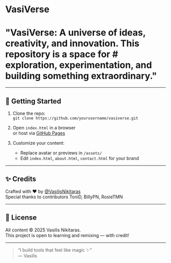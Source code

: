 # VasiVerse
# "VasiVerse: A universe of ideas, creativity, and innovation. This repository is a space for # exploration, experimentation, and building something extraordinary."


---

## 🚀 Getting Started

1. Clone the repo:  
   `git clone https://github.com/yourusername/vasiverse.git`

2. Open `index.html` in a browser  
   or host via [GitHub Pages](https://pages.github.com)

3. Customize your content:
   - Replace avatar or previews in `/assets/`
   - Edit `index.html`, `about.html`, `contact.html` for your brand

---

## ✨ Credits

Crafted with ❤️ by [@VasilisNikitaras](https://vasiverse.com)  
Special thanks to contributors ToniD, BillyPN, RosieTMN  

---

## 📄 License

All content © 2025 Vasilis Nikitaras.  
This project is open to learning and remixing — with credit!

---

> “I build tools that feel like magic ✨”  
> — Vasilis

